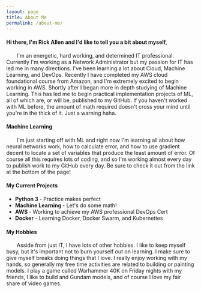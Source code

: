 ```yaml
---
layout: page
title: About Me
permalink: /about-me/
---
```


<div class="page-whole">

<h4>Hi there, I'm Rick Allen and I'd like to tell you a bit about myself,</h4>

<p style="text-indent: 2em;">
I'm an energetic, hard working, and determined IT professional. Currently I'm working as a Network Administrator but my passion for IT has led me in many directions. I've been learning a lot about Cloud, Machine Learning, and DevOps. Recently I have completed my AWS cloud foundational course from Amazon, and I'm extremely excited to begin working in AWS. Shortly after I began more in depth studying of Machine Learning. This has led me to begin practical implementation projects of ML, all of which are, or will be, published to my GitHub. If you haven't worked with ML before, the amount of math required doesn't cross your mind until you're in the thick of it. Just a warning haha.
</p>


<h4>Machine Learning</h4>
<p style="text-indent: 2em;">
I'm just starting off with ML and right now I'm learning all about how neural networks work, how to calculate error, and how to use gradient decent to locate a set of variables that produce the least amount of error. Of course all this requires lots of coding, and so I'm working almost every day to publish work to my GitHub every day. Be sure to check it out from the link at the bottom of the page!
</p>

<h4>My Current Projects</h4>
<ul>
  <li> <b> Python 3 </b> - Practice makes perfect </li>
  <li> <b> Machine Learning </b> - Let's do some math! </li>
  <li> <b> AWS </b> - Working to achieve my AWS professional DevOps Cert </li>
  <li> <b> Docker</b> - Learning Docker, Docker Swarm, and Kubernettes </li>
</ul>


<h4>My Hobbies</h4>
<p style="text-indent: 2em;">
Asside from just IT, I have lots of other hobbies. I like to keep myself busy, but it's important not to burn yourself out on learning. I make sure to give myself breaks doing things that I love. I really enjoy working with my hands, so generally my free time activities are related to building or painting models. I play a game called Warhammer 40K on Friday nights with my friends, I like to build and Gundam models, and of course I love my fair share of video games.
</p>

</div>
